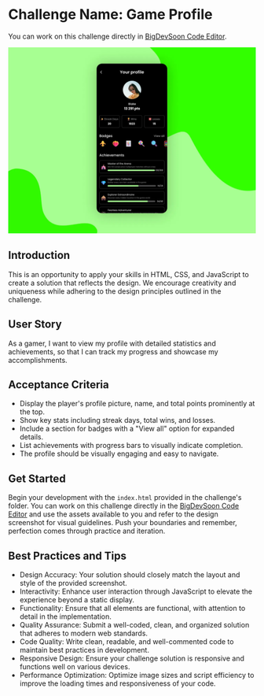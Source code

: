 # Challenge Name: Game Profile

You can work on this challenge directly in [BigDevSoon Code Editor](https://app.bigdevsoon.me/challenges/game-profile/browser).

![Game Profile Design](./design.png)

## Introduction

This is an opportunity to apply your skills in HTML, CSS, and JavaScript to create a solution that reflects the design. We encourage creativity and uniqueness while adhering to the design principles outlined in the challenge.

## User Story

As a gamer, I want to view my profile with detailed statistics and achievements, so that I can track my progress and showcase my accomplishments.

## Acceptance Criteria

- Display the player's profile picture, name, and total points prominently at the top.
- Show key stats including streak days, total wins, and losses.
- Include a section for badges with a "View all" option for expanded details.
- List achievements with progress bars to visually indicate completion.
- The profile should be visually engaging and easy to navigate.

## Get Started

Begin your development with the `index.html` provided in the challenge's folder. You can work on this challenge directly in the [BigDevSoon Code Editor](https://app.bigdevsoon.me/challenges/game-profile/browser) and use the assets available to you and refer to the design screenshot for visual guidelines. Push your boundaries and remember, perfection comes through practice and iteration.

## Best Practices and Tips

- Design Accuracy: Your solution should closely match the layout and style of the provided screenshot.
- Interactivity: Enhance user interaction through JavaScript to elevate the experience beyond a static display.
- Functionality: Ensure that all elements are functional, with attention to detail in the implementation.
- Quality Assurance: Submit a well-coded, clean, and organized solution that adheres to modern web standards.
- Code Quality: Write clean, readable, and well-commented code to maintain best practices in development.
- Responsive Design: Ensure your challenge solution is responsive and functions well on various devices.
- Performance Optimization: Optimize image sizes and script efficiency to improve the loading times and responsiveness of your code.
